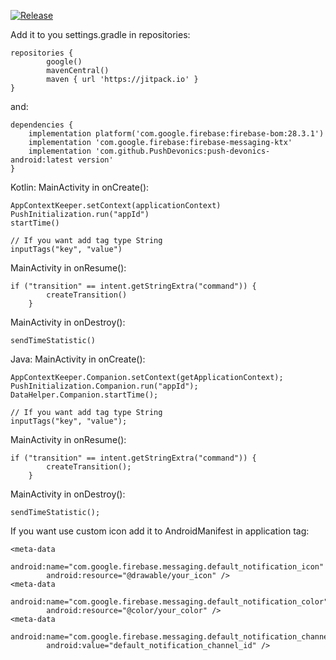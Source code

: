 [![Release](https://jitpack.io/v/PushDevonics/push-devonics-android.svg)](https://jitpack.io/#PushDevonics/push-devonics-android)

Add it to you settings.gradle in repositories:

    repositories {
            google()
            mavenCentral()
            maven { url 'https://jitpack.io' }
    }
and:

    dependencies {
        implementation platform('com.google.firebase:firebase-bom:28.3.1')
        implementation 'com.google.firebase:firebase-messaging-ktx'
        implementation 'com.github.PushDevonics:push-devonics-android:latest version'
    }
    
Kotlin:
MainActivity in onCreate():

    AppContextKeeper.setContext(applicationContext)
    PushInitialization.run("appId")
    startTime()
    
    // If you want add tag type String
    inputTags("key", "value")
    
MainActivity in onResume():

    if ("transition" == intent.getStringExtra("command")) {
            createTransition()
        }
        
MainActivity in onDestroy():

    sendTimeStatistic()
    
    
Java:
MainActivity in onCreate():

    AppContextKeeper.Companion.setContext(getApplicationContext);
    PushInitialization.Companion.run("appId");
    DataHelper.Companion.startTime();
    
    // If you want add tag type String
    inputTags("key", "value");
    
MainActivity in onResume():

    if ("transition" == intent.getStringExtra("command")) {
            createTransition();
        }
        
MainActivity in onDestroy():

    sendTimeStatistic();
    
If you want use custom icon add it to AndroidManifest in application tag:

    <meta-data
            android:name="com.google.firebase.messaging.default_notification_icon"
            android:resource="@drawable/your_icon" />
    <meta-data 
            android:name="com.google.firebase.messaging.default_notification_color"
            android:resource="@color/your_color" />
    <meta-data
            android:name="com.google.firebase.messaging.default_notification_channel_id"
            android:value="default_notification_channel_id" />
            
